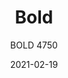 ---
designer: "Pedrali R&D"
description: "Linearity%20and%20minimalism%20together%20with%20an%20immediate%20graphic%20touch%2C%20these%20are%20the%20key%20elements%20that%20define%20Bold%20table%20collection.%20Table%20with%20X-shaped%20sand-blasted%20cast-iron%20base%20and%20steel%20tube%20column%2C%20available%20with%20tops%20of%20different%20sizes%20and%20finishes."
image_primary: "img/Bold_4750_01_zoom.jpg"
image_secondary: "img/Bold_4750_02_zoom.jpg"
manufacturer: "Pedrali"
href: "https://www.pedrali.it/en/products/catalog/Table-BOLD-4750/"
subtitle: "BOLD 4750"
tags: 
  - "Pedrali"
  - "Central Base Tables"
title: "Bold"
category: "Central Base Tables"
slug: "/manufacturers/pedrali/central-base-tables/pedrali-r-d-bold"
date: "2021-02-19"
---